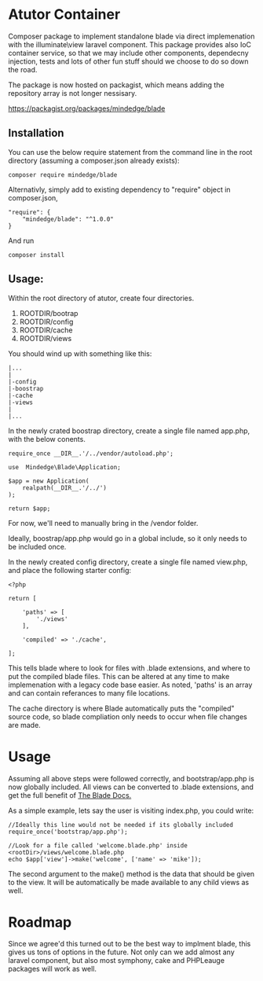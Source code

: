 # Atutor Container

Composer package to implement standalone blade via direct implemenation with the illuminate\view laravel component. This package provides also IoC container service, so that we may include other components, dependecny injection, tests and lots of other fun stuff should we choose to do so down the road.

The package is now hosted on packagist, which means adding the repository array is not longer nessisary. 

https://packagist.org/packages/mindedge/blade

## Installation

You can use the below require statement from the command line in the root directory (assuming a composer.json already exists):

```
composer require mindedge/blade
```

Alternativly, simply add to existing dependency to "require" object in composer.json,

```
"require": {
    "mindedge/blade": "^1.0.0"
}
```

And run 

```
composer install
```
## Usage:

Within the root directory of atutor, create four directories. 
1. ROOTDIR/bootrap
2. ROOTDIR/config
3. ROOTDIR/cache
4. ROOTDIR/views

You should wind up with something like this:

```
|...
|
|-config
|-boostrap
|-cache
|-views
|
|...
```

In the newly crated boostrap directory, create a single file named app.php, with the below conents.

```
require_once __DIR__.'/../vendor/autoload.php';

use  Mindedge\Blade\Application;

$app = new Application(
    realpath(__DIR__.'/../')
);

return $app;

```

For now, we'll need to manually bring in the /vendor folder.

Ideally, boostrap/app.php would go in a global include, so it only needs to be included once.

In the newly created config directory, create a single file named view.php, and place the following starter config:

```
<?php

return [

    'paths' => [
        './views'
    ],

    'compiled' => './cache',

];

```

This tells blade where to look for files with .blade extensions, and where to put the compiled blade files. This can be altered at any time to make implemenation with a legacy code base easier. As noted, 'paths' is an array and can contain referances to many file locations.

The cache directory is where Blade automatically puts the "compiled" source code, so blade compliation only needs to occur when file changes are made.

# Usage

Assuming all above steps were followed correctly, and bootstrap/app.php is now globally included. All views can be converted to .blade extensions, and get the full benefit of [The Blade Docs.](https://laravel.com/docs/5.7/blade)

As a simple example, lets say the user is visiting index.php, you could write:

```
//Ideally this line would not be needed if its globally included
require_once('bootstrap/app.php');

//Look for a file called 'welcome.blade.php' inside <rootDir>/views/welcome.blade.php
echo $app['view']->make('welcome', ['name' => 'mike']);

```

The second argument to the make() method is the data that should be given to the view. It will be automatically be made available to any child views as well. 

# Roadmap

Since we agree'd this turned out to be the best way to implment blade, this gives us tons of options in the future. Not only can we add almost any laravel component, but also most symphony, cake and PHPLeauge packages will work as well.